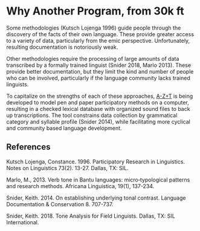 # Why Another Program, from 30k ft

Some methodologies (Kutsch Lojenga 1996) guide people through the discovery of the facts of their own language. These provide greater access to a variety of data, particularly from the emic perspective. Unfortunately, resulting documentation is notoriously weak.

Other methodologies require the processing of large amounts of data transcribed by a formally trained linguist (Snider 2018, Marlo 2013). These provide better documentation, but they limit the kind and number of people who can be involved, particularly if the language community lacks trained linguists.

To capitalize on the strengths of each of these approaches, [A-Z+T](https://github.com/kent-rasmussen/azt) is being developed to model pen and paper participatory methods on a computer, resulting in a checked lexical database with organized sound files to back up transcriptions. The tool constrains data collection by grammatical category and syllable profile (Snider 2014), while facilitating more cyclical and community based language development.

## References
Kutsch Lojenga, Constance. 1996. Participatory Research in Linguistics. Notes on Linguistics 73(2). 13-27. Dallas, TX: SIL.

Marlo, M., 2013. Verb tone in Bantu languages: micro‑typological patterns and research methods. Africana Linguistica, 19(1), 137-234.

Snider, Keith. 2014. On establishing underlying tonal contrast. Language Documentation & Conservation 8. 707-737.

Snider, Keith. 2018. Tone Analysis for Field Linguists. Dallas, TX: SIL International.
